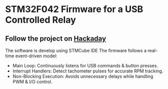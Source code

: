 # STM32F042 Firmware for a USB Controlled Relay

## Follow the project on [Hackaday](https://hackaday.io/project/202496-usb-relay-switch)

The software is develop using STMCube IDE
The firmware follows a real-time event-driven model:
- Main Loop: Continuously listens for USB commands & button presses.
- Interrupt Handlers: Detect tachometer pulses for accurate RPM tracking.
- Non-Blocking Execution: Avoids unnecessary delays while handling PWM & I/O control.
